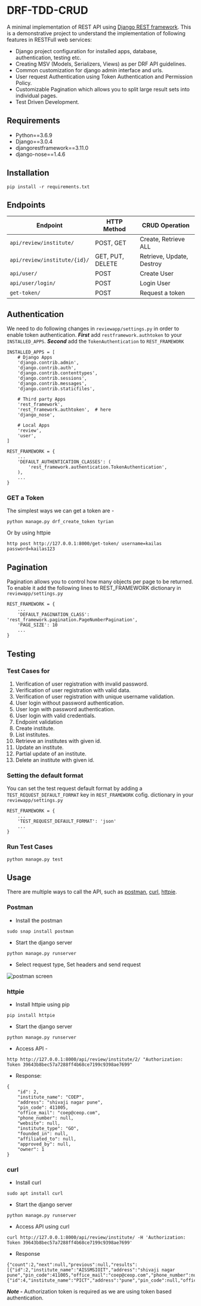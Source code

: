 # DRF-TDD-CRUD
A minimal implementation of REST API using [Django REST framework](http://www.django-rest-framework.org/).
This is a demonstrative project to understand the implementation of following features in RESTFull web services:
- Django project configuration for installed apps, database, authentication, testing etc.
- Creating MSV (Models, Serializers, Views) as per DRF API guidelines.
- Common customization for django admin interface and urls.  
- User request Authentication using Token Authentication and Permission Policy. 
- Customizable Pagination which allows you to split large result sets into individual pages.
- Test Driven Development.

## Requirements
- Python==3.6.9
- Django==3.0.4
- djangorestframework==3.11.0
- django-nose==1.4.6

## Installation
```
pip install -r requirements.txt
```

## Endpoints
Endpoint | HTTP Method | CRUD Operation
-- | -- |-- 
`api/review/institute/` | POST, GET | Create, Retrieve ALL
`api/review/institute/{id}/` | GET, PUT, DELETE | Retrieve, Update, Destroy
`api/user/` | POST | Create User
`api/user/login/` | POST | Login User
`get-token/` | POST | Request a token


## Authentication
We need to do following changes in `reviewapp/settings.py` in order to enable token authentication.
***First*** add `restframework.authtoken` to your `INSTALLED_APPS`. ***Second*** add the `TokenAuthentication` to `REST_FRAMEWORK`
```
INSTALLED_APPS = [
    # Django Apps
    'django.contrib.admin',
    'django.contrib.auth',
    'django.contrib.contenttypes',
    'django.contrib.sessions',
    'django.contrib.messages',
    'django.contrib.staticfiles',

    # Third party Apps
    'rest_framework',
    'rest_framework.authtoken',  # here
    'django_nose',

    # Local Apps
    'review',
    'user',
]

REST_FRAMEWORK = {
    ...
    'DEFAULT_AUTHENTICATION_CLASSES': (
        'rest_framework.authentication.TokenAuthentication',
    ),
    ...
}
```

### GET a Token
The simplest ways we can get a token are -
```
python manage.py drf_create_token tyrian
```
Or by using httpie
```
http post http://127.0.0.1:8000/get-token/ username=kailas password=kailas123
```

## Pagination
Pagination allows you to control how many objects per page to be returned. To enable it add the following lines to REST_FRAMEWORK dictionary in `reviewapp/settings.py`
```
REST_FRAMEWORK = {
    ...
    'DEFAULT_PAGINATION_CLASS': 'rest_framework.pagination.PageNumberPagination',
    'PAGE_SIZE': 10
    ...
}
```

## Testing

### Test Cases for

1. Verification of user registration with invalid password.
2. Verification of user registration with valid data.
3. Verification of user registration with unique username validation.
4. User login without password authentication.
5. User logn with password authentication.
6. User login with valid credentials.
7. Endpoint validation
8. Create institute.
9. List institutes.
10. Retrieve an institutes with given id.
11. Update an institute.
12. Partial update of an institute.
13. Delete an institute with given id.

### Setting the default format
You can set the test request default format by adding a `TEST_REQUEST_DEFAULT_FORMAT` key in `REST_FRAMEWORK` cofig. dictionary in your `reviewapp/settings.py`
```
REST_FRAMEWORK = {
    ...
    'TEST_REQUEST_DEFAULT_FORMAT': 'json'
    ...
}
```

### Run Test Cases

```
python manage.py test
```

## Usage
There are multiple ways to call the API, such as [postman](https://www.postman.com/), [curl](https://curl.haxx.se/), [httpie](https://github.com/jakubroztocil/httpie#installation). 

### Postman
- Install the postman
```
sudo snap install postman
```
- Start the django server
```
python manage.py runserver
```
- Select request type, Set headers and send request

![postman screen](https://github.com/KailasHiwale/DRF-TDD-CRUD/blob/master/img.png)

### httpie
- Install httpie using pip
```
pip install httpie
```
- Start the django server
```
python manage.py runserver
```
- Access API -
```
http http://127.0.0.1:8000/api/review/institute/2/ "Authorization: Token 39643b8bec57a7288ff4b68ce7199c9398ae7699"
```
- Response:
```
{
    "id": 2,
    "institute_name": "COEP",
    "address": "shivaji nagar pune",
    "pin_code": 411005,
    "office_mail": "coep@ceop.com",
    "phone_number": null,
    "website": null,
    "institute_type": "GO", 
    "founded_in": null,
    "affiliated_to": null,
    "approved_by": null,
    "owner": 1
}
```

### curl
- Install curl
```
sudo apt install curl
```
- Start the django server
```
python manage.py runserver
```
- Access API using curl
```
curl http://127.0.0.1:8000/api/review/institute/ -H 'Authorization: Token 39643b8bec57a7288ff4b68ce7199c9398ae7699'
```
- Response
```
{"count":2,"next":null,"previous":null,"results":[{"id":2,"institute_name":"AISSMSIOIT","address":"shivaji nagar pune","pin_code":411005,"office_mail":"coep@ceop.com","phone_number":null,"website":null,"institute_type":"GO","founded_in":null,"affiliated_to":null,"approved_by":null,"owner":1},{"id":4,"institute_name":"PICT","address":"pune","pin_code":null,"office_mail":null,"phone_number":null,"website":null,"institute_type":"GO","founded_in":null,"affiliated_to":null,"approved_by":null,"owner":1}]}
```
***Note -*** Authorization token is required as we are using token based authentication.